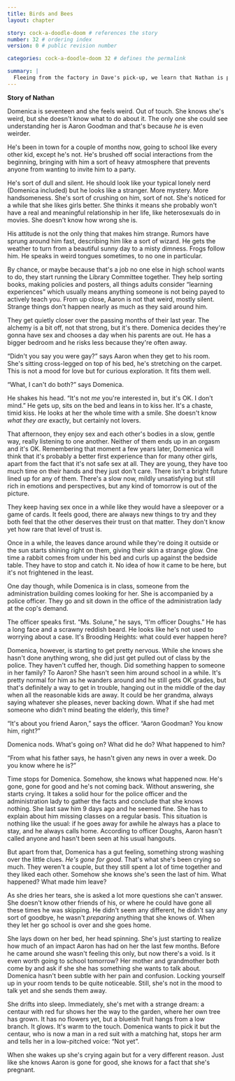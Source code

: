 ```yaml
---
title: Birds and Bees
layout: chapter

story: cock-a-doodle-doom # references the story
number: 32 # ordering index
version: 0 # public revision number

categories: cock-a-doodle-doom 32 # defines the permalink

summary: |
  Fleeing from the factory in Dave's pick-up, we learn that Nathan is pretty special too. What's his deal?
---
```

**Story of Nathan**

Domenica is seventeen and she feels weird. Out of touch. She knows she's weird, but she doesn't know what to do about it. The only one she could see understanding her is Aaron Goodman and that's because *he* is even weirder.

He's been in town for a couple of months now, going to school like every other kid, except he's not. He's brushed off social interactions from the beginning, bringing with him a sort of heavy atmosphere that prevents anyone from wanting to invite him to a party.

He's sort of dull and silent. He should look like your typical lonely nerd (Domenica included) but he looks like a stranger. More mystery. More handsomeness. She's sort of crushing on him, sort of not. She's noticed for a while that she likes girls better. She thinks it means she probably won't have a real and meaningful relationship in her life, like heterosexuals do in movies. She doesn't know how wrong she is.

His attitude is not the only thing that makes him strange. Rumors have sprung around him fast, describing him like a sort of wizard. He gets the weather to turn from a beautiful sunny day to a misty dimness. Frogs follow him. He speaks in weird tongues sometimes, to no one in particular.

By chance, or maybe because that's a job no one else in high school wants to do, they start running the Library Committee together. They help sorting books, making policies and posters, all things adults consider “learning experiences” which usually means anything someone is not being payed to actively teach you. From up close, Aaron is not that weird, mostly silent. Strange things don't happen nearly as much as they said around him.

They get quietly closer over the passing months of their last year. The alchemy is a bit off, not that strong, but it's there. Domenica decides they're gonna have sex and chooses a day when his parents are out. He has a bigger bedroom and he risks less because they're often away.

“Didn't you say you were gay?” says Aaron when they get to his room. She's sitting cross-legged on top of his bed, he's stretching on the carpet. This is not a mood for love but for curious exploration. It fits them well.

“What, I can't do both?” says Domenica.

He shakes his head. “It's not *me* you're interested in, but it's OK. I don't mind.” He gets up, sits on the bed and leans in to kiss her. It's a chaste, timid kiss. He looks at her the whole time with a smile. She doesn't know *what they are* exactly, but certainly not lovers.

That afternoon, they enjoy sex and each other's bodies in a slow, gentle way, really listening to one another. Neither of them ends up in an orgasm and it's OK. Remembering that moment a few years later, Domenica will think that it's probably a better first experience than for many other girls, apart from the fact that it's not safe sex at all. They are young, they have too much time on their hands and they just don't care. There isn't a bright future lined up for any of them. There's a slow now, mildly unsatisfying but still rich in emotions and perspectives, but any kind of tomorrow is out of the picture.

They keep having sex once in a while like they would have a sleepover or a game of cards. It feels good, there are always new things to try and they both feel that the other deserves their trust on that matter. They don't know yet how rare that level of trust is.

Once in a while, the leaves dance around while they're doing it outside or the sun starts shining right on them, giving their skin a strange glow. One time a rabbit comes from under his bed and curls up against the bedside table. They have to stop and catch it. No idea of how it came to be here, but it's not frightened in the least.

One day though, while Domenica is in class, someone from the administration building comes looking for her. She is accompanied by a police officer. They go and sit down in the office of the administration lady at the cop's demand.

The officer speaks first. “Ms. Solune,” he says, “I'm officer Doughs.” He has a long face and a scrawny reddish beard. He looks like he's not used to worrying about a case. It's Brooding Heights: what could ever happen here?

Domenica, however, is starting to get pretty nervous. While she knows she hasn't done anything wrong, she did just get pulled out of class by the police. They haven't cuffed her, though. Did something happen to someone in her family? To Aaron? She hasn't seen him around school in a while. It's pretty normal for him as he wanders around and he still gets OK grades, but that's definitely a way to get in trouble, hanging out in the middle of the day when all the reasonable kids are away. It could be her grandma, always saying whatever she pleases, never backing down. What if she had met someone who didn't mind beating the elderly, this time?

“It's about you friend Aaron,” says the officer. “Aaron Goodman? You know him, right?”

Domenica nods. What's going on? What did he do? What happened to him?

“From what his father says, he hasn't given any news in over a week. Do you know where he is?”

Time stops for Domenica. Somehow, she knows what happened now. He's gone, gone for good and he's not coming back. Without answering, she starts crying. It takes a solid hour for the police officer and the administration lady to gather the facts and conclude that she knows nothing. She last saw him 9 days ago and he seemed fine. She has to explain about him missing classes on a regular basis. This situation is nothing like the usual: if he goes away for awhile he always has a place to stay, and he always calls home. According to officer Doughs, Aaron hasn't called anyone and hasn't been seen at his usual hangouts.

But apart from that, Domenica has a gut feeling, something strong washing over the little clues. *He's gone for good*. That's what she's been crying so much. They weren't a couple, but they still spent a lot of time together and they liked each other. Somehow she knows she's seen the last of him. What happened? What made him leave?

As she dries her tears, she is asked a lot more questions she can't answer. She doesn't know other friends of his, or where he could have gone all these times he was skipping. He didn't seem any different, he didn't say any sort of goodbye, he wasn't *preparing* anything that she knows of. When they let her go school is over and she goes home.

She lays down on her bed, her head spinning. She's just starting to realize how much of an impact Aaron has had on her the last few months. Before he came around she wasn't feeling this only, but now there's a void. Is it even worth going to school tomorrow? Her mother and grandmother both come by and ask if she she has something she wants to talk about. Domenica hasn't been subtle with her pain and confusion. Locking yourself up in your room tends to be quite noticeable. Still, she's not in the mood to talk yet and she sends them away.

She drifts into sleep. Immediately, she's met with a strange dream: a centaur with red fur shows her the way to the garden, where her own tree has grown. It has no flowers yet, but a blueish fruit hangs from a low branch. It glows. It's warm to the touch. Domenica wants to pick it but the centaur, who is now a man in a red suit with a matching hat, stops her arm and tells her in a low-pitched voice: “Not yet”.

When she wakes up she's crying again but for a very different reason. Just like she knows Aaron is gone for good, she knows for a fact that she's pregnant.
